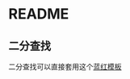 # README

## 二分查找

二分查找可以直接套用这个[蓝红模板](https://www.bilibili.com/video/BV1d54y1q7k7?spm_id_from=333.880.my_history.page.click&vd_source=a33e569437ddb90e046a9ab727c74b58)